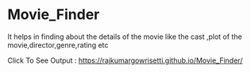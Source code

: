 # Movie_Finder
It helps in finding about the details of the movie like the cast ,plot of the movie,director,genre,rating etc

Click To See Output :  https://rajkumargowrisetti.github.io/Movie_Finder/
